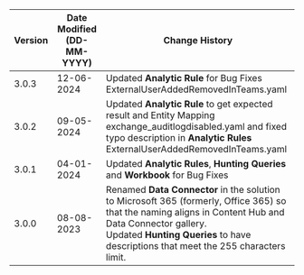 | **Version** | **Date Modified (DD-MM-YYYY)** | **Change History**                          |
|-------------|--------------------------------|---------------------------------------------|
| 3.0.3       | 12-06-2024                     | Updated **Analytic Rule**  for Bug Fixes ExternalUserAddedRemovedInTeams.yaml      |
| 3.0.2       | 09-05-2024					   | Updated **Analytic Rule** to get expected result and Entity Mapping exchange_auditlogdisabled.yaml	and fixed typo description in **Analytic Rules** ExternalUserAddedRemovedInTeams.yaml	   |
| 3.0.1       | 04-01-2024                     | Updated **Analytic Rules**, **Hunting Queries** and **Workbook** for Bug Fixes |
| 3.0.0       | 08-08-2023                     | Renamed **Data Connector** in the solution to Microsoft 365 (formerly, Office 365) so that the naming aligns in Content Hub and Data Connector gallery.<br/> Updated **Hunting Queries** to have descriptions that meet the 255 characters limit.      |
